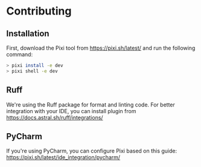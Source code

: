# Contributing

## Installation
First, download the Pixi tool from https://pixi.sh/latest/ and run the following command:
```bash
> pixi install -e dev
> pixi shell -e dev
```

## Ruff
We're using the Ruff package for format and linting code. For better integration with your IDE, you can install plugin from https://docs.astral.sh/ruff/integrations/

## PyCharm
If you're using PyCharm, you can configure Pixi based on this guide: https://pixi.sh/latest/ide_integration/pycharm/
